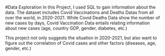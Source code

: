 #Data Exploration
In this Project, I used SQL to gain information about the data.
The dataset includes Covid Vaccinations and Deaths Datas from all over the world, in 2020-2021.
While Covid Deaths Data show the number of new cases by days, Covid Vaccination Data entails relating information about new cases (age, country GDP, gender, diabetes, etc.)

This project not only suggests the situation in 2020-2021, but also want to figure out the correlation of Covid cases and other factors (diseases, age, gender, etc.)
